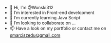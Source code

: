 - 👋 Hi, I’m @Wonski312
- 👀 I’m interested in Front-end development
- 🌱 I’m currently learning Java Script
- 💞️ I’m looking to collaborate on ...
- 📫 Have a look on my portfolio or contact me on smarciszedu@gmail.com

<!---
Wonski312/Wonski312 is a ✨ special ✨ repository because its `README.md` (this file) appears on your GitHub profile.
You can click the Preview link to take a look at your changes.
--->
